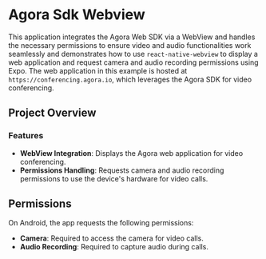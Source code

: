 # Agora Sdk Webview
This application integrates the Agora Web SDK via a WebView and handles the necessary permissions to ensure video and audio functionalities work seamlessly and demonstrates how to use `react-native-webview` to display a web application and request camera and audio recording permissions using Expo. The web application in this example is hosted at `https://conferencing.agora.io`, which leverages the Agora SDK for video conferencing.

## Project Overview



### Features

- **WebView Integration**: Displays the Agora web application for video conferencing.
- **Permissions Handling**: Requests camera and audio recording permissions to use the device's hardware for video calls.

## Permissions

On Android, the app requests the following permissions:

- **Camera**: Required to access the camera for video calls.
- **Audio Recording**: Required to capture audio during calls.
